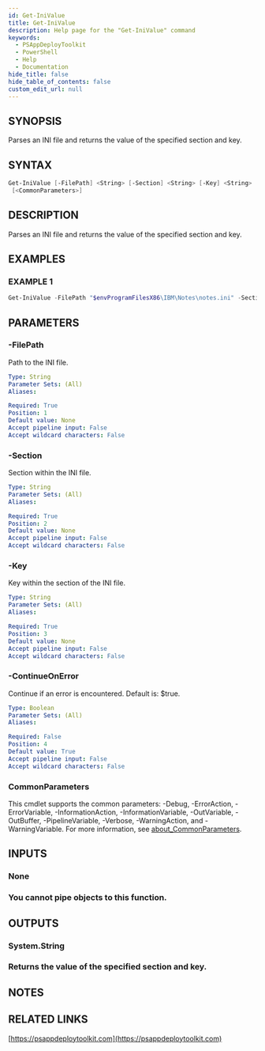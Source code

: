 ```yaml
---
id: Get-IniValue
title: Get-IniValue
description: Help page for the "Get-IniValue" command
keywords:
  - PSAppDeployToolkit
  - PowerShell
  - Help
  - Documentation
hide_title: false
hide_table_of_contents: false
custom_edit_url: null
---
```


## SYNOPSIS

Parses an INI file and returns the value of the specified section and key.

## SYNTAX

```powershell
Get-IniValue [-FilePath] <String> [-Section] <String> [-Key] <String> [[-ContinueOnError] <Boolean>]
 [<CommonParameters>]
```

## DESCRIPTION

Parses an INI file and returns the value of the specified section and key.

## EXAMPLES

### EXAMPLE 1

```powershell
Get-IniValue -FilePath "$envProgramFilesX86\IBM\Notes\notes.ini" -Section 'Notes' -Key 'KeyFileName'
```

## PARAMETERS

### -FilePath

Path to the INI file.

```yaml
Type: String
Parameter Sets: (All)
Aliases:

Required: True
Position: 1
Default value: None
Accept pipeline input: False
Accept wildcard characters: False
```

### -Section

Section within the INI file.

```yaml
Type: String
Parameter Sets: (All)
Aliases:

Required: True
Position: 2
Default value: None
Accept pipeline input: False
Accept wildcard characters: False
```

### -Key

Key within the section of the INI file.

```yaml
Type: String
Parameter Sets: (All)
Aliases:

Required: True
Position: 3
Default value: None
Accept pipeline input: False
Accept wildcard characters: False
```

### -ContinueOnError

Continue if an error is encountered.
Default is: $true.

```yaml
Type: Boolean
Parameter Sets: (All)
Aliases:

Required: False
Position: 4
Default value: True
Accept pipeline input: False
Accept wildcard characters: False
```

### CommonParameters

This cmdlet supports the common parameters: -Debug, -ErrorAction, -ErrorVariable, -InformationAction, -InformationVariable, -OutVariable, -OutBuffer, -PipelineVariable, -Verbose, -WarningAction, and -WarningVariable. For more information, see [about_CommonParameters](http://go.microsoft.com/fwlink/?LinkID=113216).

## INPUTS

### None

### You cannot pipe objects to this function.
## OUTPUTS

### System.String

### Returns the value of the specified section and key.
## NOTES

## RELATED LINKS

[https://psappdeploytoolkit.com](https://psappdeploytoolkit.com)

